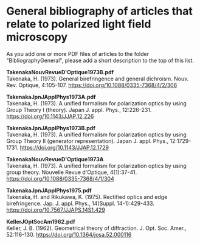 # General bibliography of articles that relate to polarized light field microscopy

As you add one or more PDF files of articles to the folder "BibliographyGeneral", please add a short description to the top of this list.

**TakenakaNouvRevueD'Optique1973B.pdf**  
Takenaka, H. (1973). General birefringence and general dichroism. Nouv. Rev. Optique, 4:105-107. https://doi.org/10.1088/0335-7368/4/2/306

**TakenakaJpnJApplPhys1973A.pdf**  
Takenaka, H. (1973). A unified formalism for polarization optics by using Group Theory I (theory). Japan J. appl. Phys., 12:226-231. https://doi.org/10.1143/JJAP.12.226

**TakenakaJpnJApplPhys1973B.pdf**  
Takenaka, H. (1973). A unified formalism for polarization optics by using Group Theory II (generator representation). Japan J. appl. Phys., 12:1729-1731. https://doi.org/10.1143/JJAP.12.1729

**TakenakaNouvRevueD'Optique1973A**  
Takenaka, H. (1973). A unified formalism for polarization optics by using group theory. Nouvelle Revue d'Optique, 4(1):37-41. https://doi.org/10.1088/0335-7368/4/1/304

**TakenakaJpnJApplPhys1975.pdf**  
Takenaka, H. and Rikukawa, K. (1975). Rectified optics and edge birefringence. Jap. J. appl. Phys., 14(Suppl. 14-1):429-433. https://doi.org/10.7567/JJAPS.14S1.429

**KellerJOptSocAm1962.pdf**  
Keller, J. B. (1962). Geometrical theory of diffraction. J. Opt. Soc. Amer., 52:116-130. https://doi.org/10.1364/josa.52.000116
